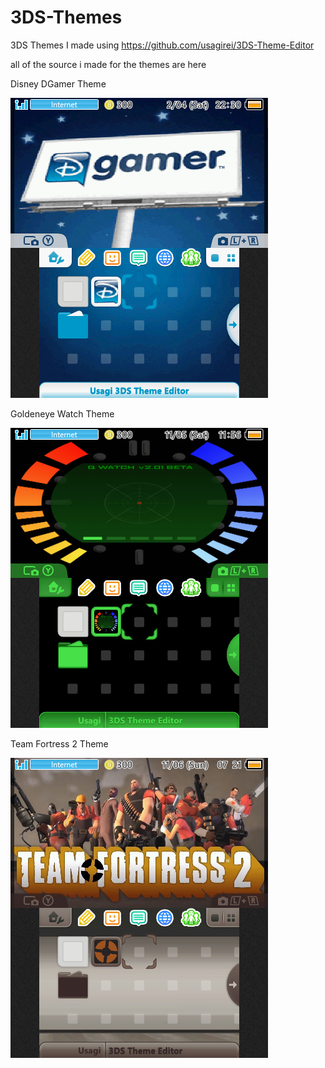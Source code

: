 # 3DS-Themes

3DS Themes I made using https://github.com/usagirei/3DS-Theme-Editor

all of the source i made for the themes are here

Disney DGamer Theme

![github image](https://github.com/duck2469/3DS-Themes/blob/main/Themes/DGamer/main/preview.png)

Goldeneye Watch Theme

![github image](https://github.com/duck2469/3DS-Themes/blob/main/Themes/GoldeneyeWatch/MainThem/preview.png)

Team Fortress 2 Theme

![github image](https://github.com/duck2469/3DS-Themes/blob/main/Themes/TF2/MainThing/preview.png)

